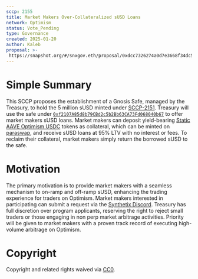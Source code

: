 ```yaml
---
sccp: 2155
title: Market Makers Over-Collateralized sUSD Loans
network: Optimism
status: Vote_Pending
type: Governance
created: 2025-01-20
author: Kaleb
proposal: >-
 https://snapshot.org/#/snxgov.eth/proposal/0xdcc7326274a0d7e3668f34dc579814f60e2267c52fabdf7fd178c2a44e632cd3
---
```


# Simple Summary

This SCCP proposes the establishment of a Gnosis Safe, managed by the Treasury, to hold the 5 million sUSD minted under [SCCP-2151](https://sips.synthetix.io/sccp/sccp-2151/). 
Treasury will use the safe under [`0xf2107A85d8b79CBd2c5b2Bb63CA73Fd068040b67`](https://app.safe.global/home?safe=oeth:0xf2107A85d8b79CBd2c5b2Bb63CA73Fd068040b67) to offer market makers sUSD loans. 
Market makers can deposit yield-bearing [Static AAVE Optimism USDC](https://optimistic.etherscan.io/address/0x9f281eb58fd98ad98ede0fc4c553ad4d73e7ca2c) tokens as collateral, which can be minted on [paraswap](https://app.paraswap.xyz/), and receive sUSD loans at 95% LTV with no interest or fees. To reclaim their collateral, market makers simply return the borrowed sUSD to the safe.


# Motivation

The primary motivation is to provide market makers with a seamless mechanism to on-ramp and off-ramp sUSD, enhancing the trading experience for traders on Optimism.
Market makers interested in participating can submit a request via the [Synthetix Discord](https://discord.gg/88Ee8meP). Treasury has full discretion over program applicants, reserving the right to reject small traders or those engaging in non perp market arbitrage activities. Priority will be given to market makers with a proven track record of executing high-volume arbitrage on Optimism.

# Copyright
Copyright and related rights waived via [CC0](https://creativecommons.org/publicdomain/zero/1.0/).
